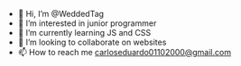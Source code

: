- 👋 Hi, I’m @WeddedTag
- 👀 I’m interested in junior programmer
- 🌱 I’m currently learning JS and CSS
- 💞️ I’m looking to collaborate on websites
- 📫 How to reach me carloseduardo01102000@gmail.com

<!---
WeddedTag/WeddedTag is a ✨ special ✨ repository because its `README.md` (this file) appears on your GitHub profile.
You can click the Preview link to take a look at your changes.
--->

